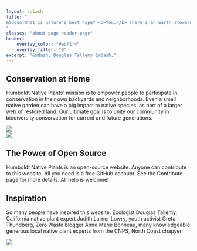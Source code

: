 ```yaml
---
layout: splash
title: "
&ldquo;What is nature’s best hope? <b>You.</b> There’s an Earth stewardship responsibility that we have as <b>citizens of the planet</b>. We can no longer leave conservation to the conservationists. There aren’t enough—<b>by far.</b>&rdquo;
"
classes: "about-page header-page"
header:
    overlay_color: "#ebf1f4"
    overlay_filter: "0"
excerpt: "&mdash; Douglas Tallemy &mdash;" 
---
```

<div class="cards">
    <div class="card home">
        <div class="info">
            <h2>
            Conservation at Home
            </h2>
            <p>
            Humboldt Native Plants' mission is to empower people to participate in conservation in their own backyards and neighborhoods. Even a small native garden can have a big impact to native species, as part of a larger web of restored land. 
            Our ultimate goal is to unite our community in biodiversity conservation for current and future generations. 
            </p>
        </div>
        <div class="image">
            <img src="{{'/assets/images/icons/home.png' | prepend:site.baseurl}}" />
        </div>
    </div>
    <div class="card computer">
        <div class="image">
            <img src="{{'/assets/images/icons/computer.png' | prepend:site.baseurl}}" />
        </div>
        <div class="info">
            <h2>
            The Power of Open Source
            </h2>
            <p>
            Humboldt Native Plants is an open-source website. Anyone can contribute to this website. All you need is a free GitHub account. See the Contribute page for more details. All help is welcome!  
            </p>
        </div>
    </div>
    <div class="card">
        <div class="info">
            <h2>Inspiration</h2>
            <p>
            So many people have inspired this website. Ecologist Douglas Tallemy, California native plant expert Judith Larner Lowry, youth activist Greta Thundberg, Zero Waste blogger Anne Marie Bonneau, many knowledgeable generous local native plant experts from the CNPS, North Coast chapyer.
            </p>
        </div>
        <div class="image">
            <img src="{{'/assets/images/icons/people.png' | prepend:site.baseurl}}" />
        </div>
    </div>
</div>
<!--
If you live outside Humboldt County and would like to develop a native plant website for your region, you are welcome to clone this website and make the necessary changes to customize it to your locale.  
<p>
If you have ever felt helpless or overwhelmed by the ongoing news or the drought and climate crisis, don't let it overpower you. Let it fuel you. There are things you can do today to make a difference. There are people you can connect to today who feel the same way. Let us hold each other up, and help one another. Don't give in to grief, there is still so much of nature's beauty around us to save.
</p>
-->

